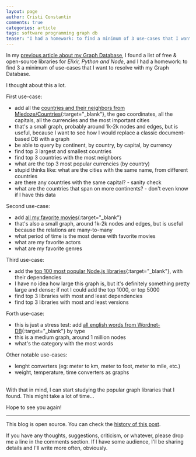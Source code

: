 ```yaml
---
layout: page
author: Cristi Constantin
comments: true
categories: article
tags: software programming graph db
teaser: "I had a homework: to find a minimum of 3 use-cases that I want to resolve with my Graph Database."
---
```


In my [previous article about my Graph Database](/2017/05/making-a-graph-db-ep3), I found a list of free & open-source libraries for *Elixir, Python and Node*, and I had a homework: to find 3 a minimum of use-cases that I want to resolve with my Graph Database.

I thought about this a lot.

First use-case:

- add all the [countries and their neighbors from Mledoze/Countries](https://github.com/mledoze/countries){:target="_blank"}, the geo coordinates, all the capitals, all the currencies and the most important cities
- that's a small graph, probably around 1k-2k nodes and edges, but is useful, because I want to see how I would replace a classic document-based DB with a graph
- be able to query by continent, by country, by capital, by currency
- find top 3 largest and smallest countries
- find top 3 countries with the most neighbors
- what are the top 3 most popular currencies (by country)
- stupid thinks like: what are the cities with the same name, from different countries
- are there any countries with the same capital? - sanity check
- what are the countries that span on more continents? - don't even know if I have this data

Second use-case:

- add [all my favorite movies](http://www.imdb.com/user/ur30339282/ratings){:target="_blank"}
- that's also a small graph, around 1k-2k nodes and edges, but is useful because the relations are many-to-many
- what period of time is the most dense with favorite movies
- what are my favorite actors
- what are my favorite genres

Third use-case:

- add the [top 100 most popular Node.js libraries](https://www.npmjs.com/browse/star){:target="_blank"}, with their dependencies
- I have no idea how large this graph is, but it's definitely something pretty large and dense; if not I could add the top 1000, or top 5000
- find top 3 libraries with most and least dependencies
- find top 3 libraries with most and least versions

Forth use-case:

- this is just a stress test: add [all english words from Wordnet-DB](https://github.com/moos/wordnet-db){:target="_blank"} by type
- this is a medium graph, around 1 million nodes
- what's the category with the most words

Other notable use-cases:

- lenght converters (eg: meter to km, meter to foot, meter to mile, etc.)
- weight, temperature, time converters as graphs

<br />
With that in mind, I can start studying the popular graph libraries that I found. This might take a lot of time...

Hope to see you again!

-----

This blog is open source. You can check the [history of this post](https://github.com/croqaz/croqaz.github.io/commits/master/{{page.path}}).

If you have any thoughts, suggestions, criticism, or whatever, please drop me a line in the comments section.
If I have some audience, I'll be sharing details and I'll write more often, obviously.
